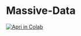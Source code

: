 # Massive-Data

[![Apri in Colab](https://colab.research.google.com/assets/colab-badge.svg)](https://colab.research.google.com/github/melissarizzi/Massive-Data/blob/main/project.ipynb)

